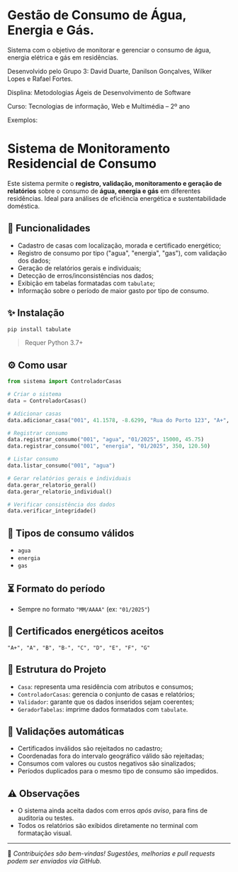 # Gestão de Consumo de Água, Energia e Gás.
Sistema com o objetivo de monitorar e gerenciar o consumo de água, energia elétrica e gás em residências.

Desenvolvido pelo Grupo 3:
David Duarte,
Danilson Gonçalves,
Wilker Lopes
e Rafael Fortes.

Displina: Metodologias Ágeis de Desenvolvimento de Software 

Curso: Tecnologias de informação, Web e Multimédia – 2º ano

Exemplos:
# Sistema de Monitoramento Residencial de Consumo

Este sistema permite o **registro, validação, monitoramento e geração de relatórios** sobre o consumo de **água, energia e gás** em diferentes residências. Ideal para análises de eficiência energética e sustentabilidade doméstica.

## 🔧 Funcionalidades

* Cadastro de casas com localização, morada e certificado energético;
* Registro de consumo por tipo ("agua", "energia", "gas"), com validação dos dados;
* Geração de relatórios gerais e individuais;
* Detecção de erros/inconsistências nos dados;
* Exibição em tabelas formatadas com `tabulate`;
* Informação sobre o período de maior gasto por tipo de consumo.

## ✨ Instalação

```bash
pip install tabulate
```

> Requer Python 3.7+

## ⚙️ Como usar

```python
from sistema import ControladorCasas

# Criar o sistema
data = ControladorCasas()

# Adicionar casas
data.adicionar_casa("001", 41.1578, -8.6299, "Rua do Porto 123", "A+", "Casa Central")

# Registrar consumo
data.registrar_consumo("001", "agua", "01/2025", 15000, 45.75)
data.registrar_consumo("001", "energia", "01/2025", 350, 120.50)

# Listar consumo
data.listar_consumo("001", "agua")

# Gerar relatórios gerais e individuais
data.gerar_relatorio_geral()
data.gerar_relatorio_individual()

# Verificar consistência dos dados
data.verificar_integridade()
```

## 🔹 Tipos de consumo válidos

* `agua`
* `energia`
* `gas`

## ⏳ Formato do período

* Sempre no formato `"MM/AAAA"` (ex: `"01/2025"`)

## 🔹 Certificados energéticos aceitos

```
"A+", "A", "B", "B-", "C", "D", "E", "F", "G"
```

## 📂 Estrutura do Projeto

* `Casa`: representa uma residência com atributos e consumos;
* `ControladorCasas`: gerencia o conjunto de casas e relatórios;
* `Validador`: garante que os dados inseridos sejam coerentes;
* `GeradorTabelas`: imprime dados formatados com `tabulate`.

## 🚫 Validações automáticas

* Certificados inválidos são rejeitados no cadastro;
* Coordenadas fora do intervalo geográfico válido são rejeitadas;
* Consumos com valores ou custos negativos são sinalizados;
* Períodos duplicados para o mesmo tipo de consumo são impedidos.

## ⚠️ Observações

* O sistema ainda aceita dados com erros *após aviso*, para fins de auditoria ou testes.
* Todos os relatórios são exibidos diretamente no terminal com formatação visual.

---

🚀 *Contribuições são bem-vindas! Sugestões, melhorias e pull requests podem ser enviados via GitHub.*
